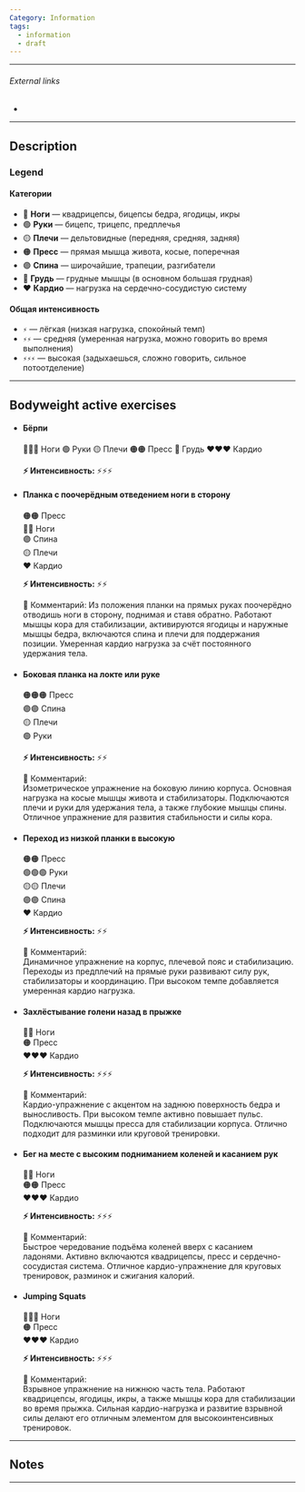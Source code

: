 ```yaml
---
Category: Information
tags:
  - information
  - draft
---
```

---
###### External links
- 
---
## Description
### Legend
#### Категории
- 🔵 **Ноги** — квадрицепсы, бицепсы бедра, ягодицы, икры
- 🟢 **Руки** — бицепс, трицепс, предплечья
- 🟡 **Плечи** — дельтовидные (передняя, средняя, задняя)
- 🟠 **Пресс** — прямая мышца живота, косые, поперечная
- 🟣 **Спина** — широчайшие, трапеции, разгибатели
- 🔴 **Грудь** — грудные мышцы (в основном большая грудная)
- ❤️ **Кардио** — нагрузка на сердечно-сосудистую систему

#### Общая интенсивность
- `⚡` — лёгкая (низкая нагрузка, спокойный темп)
- `⚡⚡` — средняя (умеренная нагрузка, можно говорить во время выполнения)
- `⚡⚡⚡` — высокая (задыхаешься, сложно говорить, сильное потоотделение)

---
## Bodyweight active exercises
- #### Бёрпи
	🔵🔵🔵 Ноги
	🟢 Руки
	🟡 Плечи
	🟠🟠 Пресс
	🔴 Грудь
	❤️❤️❤️ Кардио
	
	**⚡ Интенсивность:** ⚡⚡⚡

- #### Планка с поочерёдным отведением ноги в сторону
	🟠🟠 Пресс  
	🔵🔵 Ноги  
	🟣 Спина  
	🟡 Плечи  
	❤️ Кардио
	
	**⚡ Интенсивность:** ⚡⚡
	
	💬 Комментарий: Из положения планки на прямых руках поочерёдно отводишь ноги в сторону, поднимая и ставя обратно. Работают мышцы кора для стабилизации, активируются ягодицы и наружные мышцы бедра, включаются спина и плечи для поддержания позиции. Умеренная кардио нагрузка за счёт постоянного удержания тела.

- #### Боковая планка на локте или руке
	🟠🟠🟠 Пресс  
	🟣🟣 Спина  
	🟡 Плечи  
	🟢 Руки
	
	**⚡ Интенсивность:** ⚡⚡
	
	💬 Комментарий:  
	Изометрическое упражнение на боковую линию корпуса. Основная нагрузка на косые мышцы живота и стабилизаторы. Подключаются плечи и руки для удержания тела, а также глубокие мышцы спины. Отличное упражнение для развития стабильности и силы кора.

- #### Переход из низкой планки в высокую
	🟠🟠 Пресс  
	🟢🟢🟢 Руки  
	🟡🟡 Плечи  
	🟣🟣 Спина  
	❤️ Кардио
	
	**⚡ Интенсивность:** ⚡⚡
	
	💬 Комментарий:  
	Динамичное упражнение на корпус, плечевой пояс и стабилизацию. Переходы из предплечий на прямые руки развивают силу рук, стабилизаторы и координацию. При высоком темпе добавляется умеренная кардио нагрузка.

- #### Захлёстывание голени назад в прыжке
	🔵🔵 Ноги  
	🟠 Пресс  
	❤️❤️❤️ Кардио
	
	**⚡ Интенсивность:** ⚡⚡⚡
	
	💬 Комментарий:  
	Кардио-упражнение с акцентом на заднюю поверхность бедра и выносливость. При высоком темпе активно повышает пульс. Подключаются мышцы пресса для стабилизации корпуса. Отлично подходит для разминки или круговой тренировки.

- #### Бег на месте с высоким подниманием коленей и касанием рук
	🔵🔵 Ноги  
	🟠🟠 Пресс  
	❤️❤️❤️ Кардио
	
	**⚡ Интенсивность:** ⚡⚡⚡
	
	💬 Комментарий:  
	Быстрое чередование подъёма коленей вверх с касанием ладонями. Активно включаются квадрицепсы, пресс и сердечно-сосудистая система. Отличное кардио-упражнение для круговых тренировок, разминок и сжигания калорий.

- #### Jumping Squats
	🔵🔵🔵 Ноги  
	🟠 Пресс  
	❤️❤️❤️ Кардио
	
	**⚡ Интенсивность:** ⚡⚡⚡
	
	💬 Комментарий:  
	Взрывное упражнение на нижнюю часть тела. Работают квадрицепсы, ягодицы, икры, а также мышцы кора для стабилизации во время прыжка. Сильная кардио-нагрузка и развитие взрывной силы делают его отличным элементом для высокоинтенсивных тренировок.



---
## Notes


---
